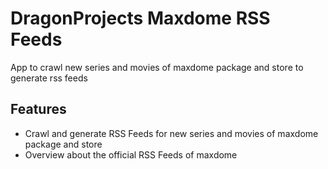 # DragonProjects Maxdome RSS Feeds
App to crawl new series and movies of maxdome package and store to generate rss feeds

## Features
* Crawl and generate RSS Feeds for new series and movies of maxdome package and store
* Overview about the official RSS Feeds of maxdome
